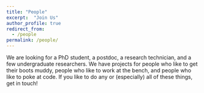 ```yaml
---
title: "People"
excerpt:  "Join Us"
author_profile: true
redirect_from:
  - /people
permalink: /people/
---
```


We are looking for a PhD student, a postdoc, a research technician, and a few undergraduate researchers.  We have projects for people who like to get their boots muddy, people who like to work at the bench, and people who like to poke at code.  If you like to do any or (especially) all of these things, get in touch!

